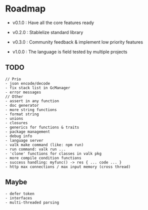 
# Roadmap

- v0.1.0 : Have all the core features ready

- v0.2.0 : Stablelize standard library

- v0.3.0 : Community feedback & implement low priority features

- v1.0.0 : The language is field tested by multiple projects

## TODO

```
// Prio
- json encode/decode
- fix stack list in GcManager
- error messages
// Other
- assert in any function
- doc generator
- more string functions
- format string
- unions
- closures
- generics for functions & traits
- package management
- debug info
- language server
- valk make command (like: npm run)
- run command: valk run ...
- 'clone' functions for classes in valk pkg
- more compile condition functions
- success handling: myfunc() -> res { ... code ... }
- http max connections / max input memory (cross thread)
```

## Maybe

```
- defer token
- interfaces
- multi-threaded parsing
```